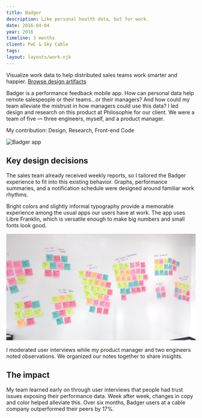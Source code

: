 ```yaml
---
title: Badger
description: Like personal health data, but for work.
date: 2016-04-04
year: 2016
timeline: 3 months
client: PwC & Sky Cable
tags:
layout: layouts/work.njk
---
```




Visualize work data to help distributed sales teams work smarter and happier.
<a href='http://bit.ly/pwc-badger-google-photos'>Browse design artifacts</a>

Badger is a performance feedback mobile app. How can personal data help remote salespeople or their teams...or their managers? And how could my team alleviate the mistrust in how managers could use this data? I led design and research on this product at Philosophie for our client. We were a team of five — three engineers, myself, and a product manager.

My contribution: Design, Research, Front-end Code

<img className='img-full' src='portfolio/badger-screenshot.png' alt='Badger app'/>

## Key design decisions
The sales team already received weekly reports, so I tailored the Badger experience to fit into this existing behavior. Graphs, performance summaries, and a notification schedule were designed around familiar work rhythms.

Bright colors and slightly informal typography provide a memorable experience among the usual apps our users have at work. The app uses Libre Franklin, which is versatile enough to make big numbers and small fonts look good.

<a className='img-link' href='http://bit.ly/pwc-badger-google-photos'>
<img className='img-full' src='/img/badger-research.jpg' alt='Sticky notes with research notes organized'/>

</a>

I moderated user interviews while my product manager and two engineers noted observations. We organized our notes together to share insights.

## The impact
My team learned early on through user interviews that people had trust issues exposing their performance data. Week after week, changes in copy and color helped alleviate this. Over six months, Badger users at a cable company outperformed their peers by 17%.
